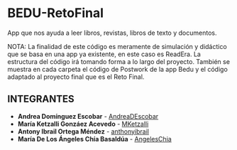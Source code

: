 # BEDU-RetoFinal
App que nos ayuda a leer libros, revistas, libros de texto y documentos.

NOTA: La finalidad de este código es meramente de simulación y didáctico que se basa en una app ya existente, en este caso es ReadEra. La estructura del código irá tomando forma a lo largo del proyecto. También se muestra en cada carpeta el código de Postwork de la app Bedu y el código adaptado al proyecto final que es el Reto Final.

## INTEGRANTES

* **Andrea Domínguez Escobar** -  [AndreaDEscobar](https://github.com/AndreaDEscobar)
* **María Ketzalli Gonzáez Acevedo** -  [MKetzalli](https://github.com/MKetzalli)
* **Antony Ibrail Ortega Méndez** - [anthonyibrail](https://github.com/anthonyibrail)
* **María De Los Ángeles Chía Basaldúa** -  [AngelesChia](https://github.com/AngelesChia)
